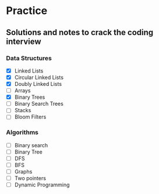 # Practice
## Solutions and notes to crack the coding interview
### Data Structures

- [x] Linked Lists
- [x] Circular Linked Lists
- [x] Doubly Linked Lists
- [ ] Arrays
- [x] Binary Trees
- [ ] Binary Search Trees
- [ ] Stacks
- [ ] Bloom Filters
### Algorithms

- [ ] Binary search
- [ ] Binary Tree
- [ ] DFS
- [ ] BFS
- [ ] Graphs
- [ ] Two pointers
- [ ] Dynamic Programming